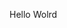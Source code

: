 Hello Wolrd


















































































































































































































































































































































































































































































































































































































































































































































































































































































































































































































































































































































































































































































































































































































































































































































































































































































































































































































































































































































































































































































































































































































































































































































































































































































































































































































































































































































































































































































































































































































































































































































































































































































































































































































































































































































































































































































































































































































































































































































































































































































































































































































































































































































































































































































































































































































































































































































































































































































































































































































































































































































































































































































































































































































